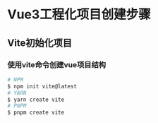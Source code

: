 # Vue3工程化项目创建步骤
## Vite初始化项目
### 使用vite命令创建vue项目结构
```sh
# NPM
$ npm init vite@latest
# YARN
$ yarn create vite
# PNPM
$ pnpm create vite
```
